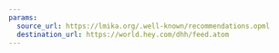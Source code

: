 ```yaml
---
params:
  source_url: https://lmika.org/.well-known/recommendations.opml
  destination_url: https://world.hey.com/dhh/feed.atom
---
```

